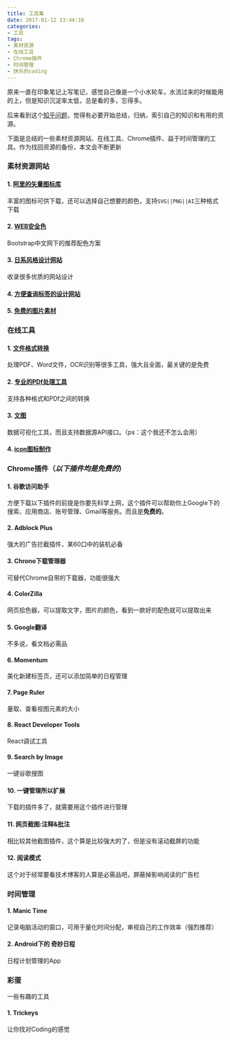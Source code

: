 ```yaml
---
title: 工具集
date: 2017-01-12 13:44:10
categories:
- 工具
tags: 
- 素材资源
- 在线工具
- Chrome插件
- 时间管理
- 快乐的coding
---
```

原来一直在印象笔记上写笔记，感觉自己像是一个小水轮车，水流过来的时候能用的上，但是知识沉淀率太低，总是看的多，忘得多。

后来看到这个[知乎问题](https://www.zhihu.com/question/26865557)，觉得有必要开始总结，归纳，索引自己的知识和有用的资源。

下面是总结的一些素材资源网站、在线工具、Chrome插件、益于时间管理的工具。作为找回资源的备份，本文会不断更新
<!-- more -->

### 素材资源网站

#### 1. [阿里的矢量图标库](http://www.iconfont.cn/)
丰富的图标可供下载，还可以选择自己想要的颜色，支持`SVG||PNG||AI`三种格式下载

#### 2. [WEB安全色](http://www.bootcss.com/p/websafecolors/)
Bootstrap中文网下的推荐配色方案

#### 3. [日系风格设计网站](http://bm.straightline.jp/)
收录很多优质的网站设计

#### 4. [方便查询标签的设计网站](http://www.collectui.com/)

#### 5. [免费的图片素材](https://unsplash.com/)

### 在线工具

#### 1. [文件格式转换](https://convertio.co/zh/)
处理PDF、Word文件，OCR识别等很多工具，强大且全面，最关键的是免费

#### 2. [专业的PDf处理工具](http://www.ilovepdf.com/)

支持各种格式和PDf之间的转换

#### 3. [文图](http://wentu.io/)
数据可视化工具，而且支持数据源API接口。（ps：这个我还不怎么会用）

#### 4. [icon图标制作](http://www.ico.la/)

### Chrome插件（*以下插件均是免费的*）

#### 1. 谷歌访问助手
方便下载以下插件的前提是你要先科学上网，这个插件可以帮助你上Google下的搜索、应用商店、账号管理、Gmail等服务。而且是**免费的**。
#### 2. Adblock Plus
强大的广告拦截插件，某60口中的装机必备
#### 3. Chrono下载管理器
可替代Chrome自带的下载器，功能很强大
#### 4. ColorZilla
网页拾色器，可以提取文字，图片的颜色，看到一款好的配色就可以提取出来
#### 5. Google翻译 
不多说，看文档必需品
#### 6. Momentum
美化新建标签页，还可以添加简单的日程管理
#### 7. Page Ruler
量取、查看视图元素的大小
#### 8. React Developer Tools
React调试工具
#### 9. Search by Image
一键谷歌搜图
#### 10. 一键管理所以扩展
下载的插件多了，就需要用这个插件进行管理
#### 11. 网页截图:注释&批注
相比较其他截图插件，这个算是比较强大的了，但是没有滚动截屏的功能
#### 12. 阅读模式
这个对于经常要看技术博客的人算是必需品吧，屏蔽掉影响阅读的广告栏

### 时间管理
#### 1. Manic Time
记录电脑活动的窗口，可用于量化时间分配，审视自己的工作效率（强烈推荐）
#### 2. Android下的 奇妙日程
日程计划管理的App

### 彩蛋
一些有趣的工具
#### 1. Trickeys
让你找对Coding的感觉
